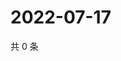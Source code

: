 # 2022-07-17

共 0 条

<!-- BEGIN WEIBO -->
<!-- 最后更新时间 Sun Jul 17 2022 04:01:25 GMT+0800 (China Standard Time) -->

<!-- END WEIBO -->
